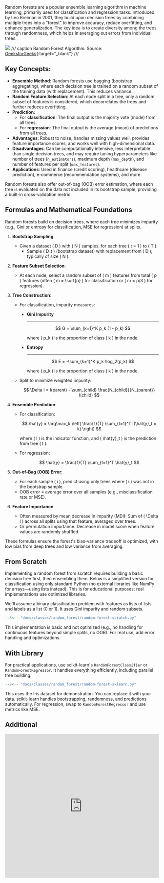 
Random forests are a popular ensemble learning algorithm in machine learning, primarily used for classification and regression tasks. Introduced by Leo Breiman in 2001, they build upon decision trees by combining multiple trees into a "forest" to improve accuracy, reduce overfitting, and enhance generalization. The key idea is to create diversity among the trees through randomness, which helps in averaging out errors from individual trees.

![](https://media.geeksforgeeks.org/wp-content/uploads/20250627112439534287/Random-forest-algorithm.webp)
/// caption
Random Forest Algorithm. Source: [GeeksforGeeks](https://www.geeksforgeeks.org/machine-learning/random-forest-algorithm-in-machine-learning/){:target="_blank"}
///

## Key Concepts:

- **Ensemble Method**: Random forests use bagging (bootstrap aggregating), where each decision tree is trained on a random subset of the training data (with replacement). This reduces variance.
- **Random Feature Selection**: At each node split in a tree, only a random subset of features is considered, which decorrelates the trees and further reduces overfitting.
- **Prediction**:
    - For **classification**: The final output is the majority vote (mode) from all trees.
    - For **regression**: The final output is the average (mean) of predictions from all trees.
- **Advantages**: Robust to noise, handles missing values well, provides feature importance scores, and works well with high-dimensional data.
- **Disadvantages**: Can be computationally intensive, less interpretable than single decision trees, and may require tuning hyperparameters like number of trees (`n_estimators`), maximum depth (`max_depth`), and number of features per split (`max_features`).
- **Applications**: Used in finance (credit scoring), healthcare (disease prediction), e-commerce (recommendation systems), and more.

Random forests also offer out-of-bag (OOB) error estimation, where each tree is evaluated on the data not included in its bootstrap sample, providing a built-in cross-validation metric.

## Formulas and Mathematical Foundations

Random forests build on decision trees, where each tree minimizes impurity (e.g., Gini or entropy for classification, MSE for regression) at splits.

1. **Bootstrap Sampling**:

    - Given a dataset \( D \) with \( N \) samples, for each tree \( t = 1 \) to \( T \):
        - Sample \( D_t \) (bootstrap dataset) with replacement from \( D \), typically of size \( N \).

2. **Feature Subset Selection**:

    - At each node, select a random subset of \( m \) features from total \( p \) features (often \( m = \sqrt{p} \) for classification or \( m = p/3 \) for regression).

3. **Tree Construction**:

    - For classification, impurity measures:

        <div class="grid cards" markdown>

        -   __Gini Impurity__

            ---

            $$ G = \sum_{k=1}^K p_k (1 - p_k) $$
            
            where \( p_k \) is the proportion of class \( k \) in the node.

        -   __Entropy__

            ---

            $$ E = -\sum_{k=1}^K p_k \log_2(p_k) $$

            where \( p_k \) is the proportion of class \( k \) in the node.

        </div>

    - Split to minimize weighted impurity:

        $$ \Delta I = I(parent) - \sum_{child} \frac{N_{child}}{N_{parent}} I(child) $$

4. **Ensemble Prediction**:

    - For classification:

        $$ \hat{y} = \arg\max_k \left( \frac{1}{T} \sum_{t=1}^T I(\hat{y}_t = k) \right) $$
        
        where \( I \) is the indicator function, and \( \hat{y}_t \) is the prediction from tree \( t \).

    - For regression:
    
        $$ \hat{y} = \frac{1}{T} \sum_{t=1}^T \hat{y}_t $$

5. **Out-of-Bag (OOB) Error**:

    - For each sample \( i \), predict using only trees where \( i \) was not in the bootstrap sample.
    - OOB error = average error over all samples (e.g., misclassification rate or MSE).

6. **Feature Importance**:

    - Often measured by mean decrease in impurity (MDI): Sum of \( \Delta I \) across all splits using that feature, averaged over trees.
    - Or permutation importance: Decrease in model score when feature values are randomly shuffled.

These formulas ensure the forest's bias-variance tradeoff is optimized, with low bias from deep trees and low variance from averaging.

## From Scratch

Implementing a random forest from scratch requires building a basic decision tree first, then ensembling them. Below is a simplified version for classification using only standard Python (no external libraries like NumPy for arrays—using lists instead). This is for educational purposes; real implementations use optimized libraries.

We'll assume a binary classification problem with features as lists of lists and labels as a list (0 or 1). It uses Gini impurity and random subsets.

```python
--8<-- "docs/classes/random_forest/random-forest-scratch.py"
```

This implementation is basic and not optimized (e.g., no handling for continuous features beyond simple splits, no OOB). For real use, add error handling and optimizations.

## With Library

For practical applications, use scikit-learn's `RandomForestClassifier` or `RandomForestRegressor`. It handles everything efficiently, including parallel tree building.

```python
--8<-- "docs/classes/random_forest/random-forest-sklearn.py"
```

This uses the Iris dataset for demonstration. You can replace it with your data. scikit-learn handles bootstrapping, randomness, and predictions automatically. For regression, swap to `RandomForestRegressor` and use metrics like MSE.

## Additional

<iframe width="100%" height="470" src="https://www.youtube.com/embed/v6VJ2RO66Ag" title="Random Forest Algorithm Clearly Explained!" frameborder="0" allow="accelerometer; autoplay; clipboard-write; encrypted-media; gyroscope; picture-in-picture; web-share" referrerpolicy="strict-origin-when-cross-origin" allowfullscreen></iframe>


[^1]: [Random Forest Algorithm in Machine Learning](https://www.geeksforgeeks.org/machine-learning/random-forest-algorithm-in-machine-learning/){:target="_blank"}

[^2]: [Random Forest - Simple Explanation](https://williamkoehrsen.medium.com/random-forest-simple-explanation-377895a60d2d){:target="_blank"}